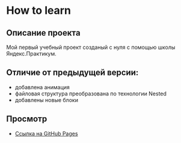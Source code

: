 # How to learn

## Описание проекта
Мой первый учебный проект созданый с нуля с помощью школы Яндекс.Практикум.

## Отличие от предыдущей версии:
* добавлена анимация
* файловая структура преобразована по технологии Nested
* добавлены новые блоки

## Просмотр
* [Ссылка на GitHub Pages](https://kamenskiyyyy.github.io/how-to-learn/index.html)
